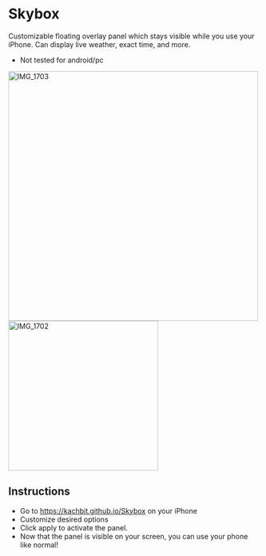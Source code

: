 # Skybox
Customizable floating overlay panel which stays visible while you use your iPhone. Can display live weather, exact time, and more. <br>
* Not tested for android/pc
  
<img width="500" alt="IMG_1703" src="https://github.com/user-attachments/assets/0baf4dbb-8bfa-4d42-8733-3d98302f0699" /> <br>
<img width="300" alt="IMG_1702" src="https://github.com/user-attachments/assets/ca9c7939-fba5-41da-b3d3-926cdf25b73a" />

## Instructions
* Go to https://kachbit.github.io/Skybox on your iPhone
* Customize desired options
* Click apply to activate the panel.
* Now that the panel is visible on your screen, you can use your phone like normal!
